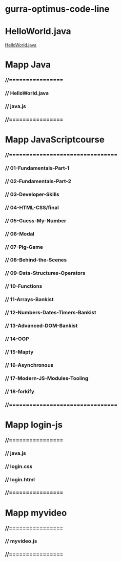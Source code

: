 # gurra-optimus-code-line

# HelloWorld.java
[HelloWorld.java](https://bit.ly/3HSMTdJ)

# Mapp Java
### //================
### // HelloWorld.java
### // java.js
### //================

# Mapp JavaScriptcourse
### //================================
### //  01-Fundamentals-Part-1
### //  02-Fundamentals-Part-2
### //  03-Developer-Skills
### //  04-HTML-CSS/final
### //  05-Guess-My-Number
### //  06-Modal
### //  07-Pig-Game
### //  08-Behind-the-Scenes
### //  09-Data-Structures-Operators
### //  10-Functions
### //  11-Arrays-Bankist
### //  12-Numbers-Dates-Timers-Bankist
### //  13-Advanced-DOM-Bankist
### //  14-OOP
### //  15-Mapty
### //  16-Asynchronous
### //  17-Modern-JS-Modules-Tooling
### //  18-forkify
### //================================

# Mapp login-js
### //================
### // java.js
### // login.css
### // login.html
### //================

# Mapp myvideo
### //================
### // myvideo.js
### //================
